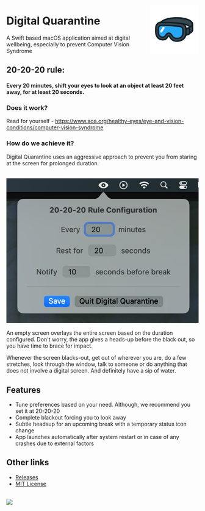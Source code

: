 
<img src="https://github.com/bharathbhargavgb/digital-quarantine/blob/main/Digital%20Quarantine/Assets.xcassets/AppIcon.appiconset/DigitalQuarantine-goggle-256.png" 
alt="Digital Quarantine logo" title="Digital Quarantine" align="right" height="128" />


Digital Quarantine
===================

A Swift based macOS application aimed at digital wellbeing, especially to prevent Computer Vision Syndrome 


## 20-20-20 rule: 
#### Every 20 minutes, shift your eyes to look at an object at least 20 feet away, for at least 20 seconds.

### Does it work?
Read for yourself - https://www.aoa.org/healthy-eyes/eye-and-vision-conditions/computer-vision-syndrome

### How do we achieve it?
Digital Quarantine uses an aggressive approach to prevent you from staring at the screen for prolonged duration. 

<br>
<img src="https://github.com/bharathbhargavgb/digital-quarantine/blob/resources/readme_resource/popover-v2.png" 
alt="Preference dialog" title="Digital Quarantine" width=506 />

An empty screen overlays the entire screen based on the duration configured. Don't worry, the app gives a heads-up before the black out, so you have time to brace for impact.

Whenever the screen blacks-out, get out of wherever you are, do a few stretches, look through the window, talk to someone or do anything that does not involve a digital screen. And definitely have a sip of water. 

## Features
 - Tune preferences based on your need. Although, we recommend you set it at 20-20-20
 - Complete blackout forcing you to look away
 - Subtle headsup for an upcoming break with a temporary status icon change
 - App launches automatically after system restart or in case of any crashes due to external factors

## Other links
 - <a href="https://github.com/bharathbhargavgb/digital-quarantine/releases">Releases</a>
 - <a href="https://github.com/bharathbhargavgb/digital-quarantine/blob/main/LICENSE">MIT License</a>

<br>
<a href="https://www.paypal.com/paypalme/bharathbhargav">
 <img src="https://img.shields.io/badge/Buy%20me-Coffee-green" />
</a>